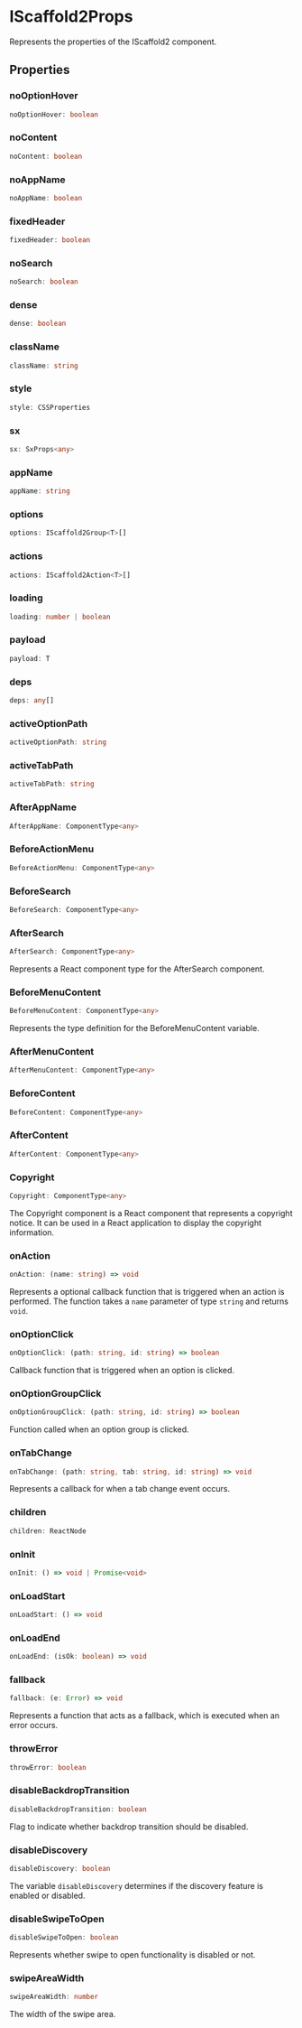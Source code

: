 # IScaffold2Props

Represents the properties of the IScaffold2 component.

## Properties

### noOptionHover

```ts
noOptionHover: boolean
```

### noContent

```ts
noContent: boolean
```

### noAppName

```ts
noAppName: boolean
```

### fixedHeader

```ts
fixedHeader: boolean
```

### noSearch

```ts
noSearch: boolean
```

### dense

```ts
dense: boolean
```

### className

```ts
className: string
```

### style

```ts
style: CSSProperties
```

### sx

```ts
sx: SxProps<any>
```

### appName

```ts
appName: string
```

### options

```ts
options: IScaffold2Group<T>[]
```

### actions

```ts
actions: IScaffold2Action<T>[]
```

### loading

```ts
loading: number | boolean
```

### payload

```ts
payload: T
```

### deps

```ts
deps: any[]
```

### activeOptionPath

```ts
activeOptionPath: string
```

### activeTabPath

```ts
activeTabPath: string
```

### AfterAppName

```ts
AfterAppName: ComponentType<any>
```

### BeforeActionMenu

```ts
BeforeActionMenu: ComponentType<any>
```

### BeforeSearch

```ts
BeforeSearch: ComponentType<any>
```

### AfterSearch

```ts
AfterSearch: ComponentType<any>
```

Represents a React component type for the AfterSearch component.

### BeforeMenuContent

```ts
BeforeMenuContent: ComponentType<any>
```

Represents the type definition for the BeforeMenuContent variable.

### AfterMenuContent

```ts
AfterMenuContent: ComponentType<any>
```

### BeforeContent

```ts
BeforeContent: ComponentType<any>
```

### AfterContent

```ts
AfterContent: ComponentType<any>
```

### Copyright

```ts
Copyright: ComponentType<any>
```

The Copyright component is a React component that represents a copyright notice.
It can be used in a React application to display the copyright information.

### onAction

```ts
onAction: (name: string) => void
```

Represents a optional callback function that is triggered when an action is performed.
The function takes a `name` parameter of type `string` and returns `void`.

### onOptionClick

```ts
onOptionClick: (path: string, id: string) => boolean
```

Callback function that is triggered when an option is clicked.

### onOptionGroupClick

```ts
onOptionGroupClick: (path: string, id: string) => boolean
```

Function called when an option group is clicked.

### onTabChange

```ts
onTabChange: (path: string, tab: string, id: string) => void
```

Represents a callback for when a tab change event occurs.

### children

```ts
children: ReactNode
```

### onInit

```ts
onInit: () => void | Promise<void>
```

### onLoadStart

```ts
onLoadStart: () => void
```

### onLoadEnd

```ts
onLoadEnd: (isOk: boolean) => void
```

### fallback

```ts
fallback: (e: Error) => void
```

Represents a function that acts as a fallback, which is executed when an error occurs.

### throwError

```ts
throwError: boolean
```

### disableBackdropTransition

```ts
disableBackdropTransition: boolean
```

Flag to indicate whether backdrop transition should be disabled.

### disableDiscovery

```ts
disableDiscovery: boolean
```

The variable `disableDiscovery` determines if the discovery feature is enabled or disabled.

### disableSwipeToOpen

```ts
disableSwipeToOpen: boolean
```

Represents whether swipe to open functionality is disabled or not.

### swipeAreaWidth

```ts
swipeAreaWidth: number
```

The width of the swipe area.
